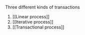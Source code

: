 Three different kinds of transactions
1. [[Linear process]]
2. [[Iterative process]]
3. [[Transactional process]] 

